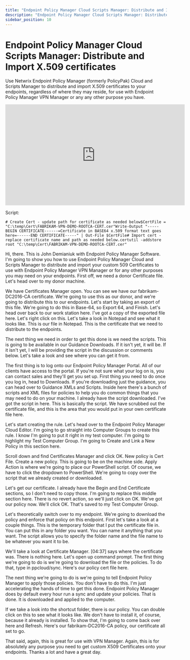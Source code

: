```yaml
---
title: "Endpoint Policy Manager Cloud Scripts Manager: Distribute and Import X.509 certificates"
description: "Endpoint Policy Manager Cloud Scripts Manager: Distribute and Import X.509 certificates"
sidebar_position: 10
---
```

# Endpoint Policy Manager Cloud Scripts Manager: Distribute and Import X.509 certificates

Use Netwrix Endpoint Policy Manager (formerly PolicyPak) Cloud and Scripts Manager to distribute and
import X.509 certificates to your endpoints, regardless of where they may reside, for use with
Endpoint Policy Manager VPN Manager or any any other purpose you have.

<iframe width="560" height="315" src="https://www.youtube.com/embed/yUj83ArFyZI" title="Endpoint Policy Manager Cloud Scripts Manager: Distribute and Import X.509 certificates" frameborder="0" allow="accelerometer; autoplay; clipboard-write; encrypted-media; gyroscope; picture-in-picture; web-share" allowfullscreen="1"></iframe>

Script:

```
# Create Cert - update path for certificate as needed below$CertFile = "C:\temp\Cert\FABRIKAM-VPN-DEMO-ROOTCA-CERT.cer"Write-Output "-----BEGIN CERTIFICATE------=Certificate in BASE64 x.509 format text goes here=------END CERTIFICATE-----" | Out-File $CertFile# Import cert - replace certificate name and path as needed below.certutil -addstore root "C:\temp\Cert\FABRIKAM-VPN-DEMO-ROOTCA-CERT.cer"
```

Hi, there. This is John Demianiuk with Endpoint Policy Manager Software. I'm going to show you how
to use Endpoint Policy Manager Cloud and Scripts Manager to distribute and import your custom 509
Certificates to use with Endpoint Policy Manager VPN Manager or for any other purposes you may need
on your endpoints. First off, we need a donor Certificate file. Let's head over to my donor machine.

We have Certificates Manager open. You can see we have our fabrikam-DC2016-CA certificate. We're
going to use this as our donor, and we're going to distribute this to our endpoints. Let's start by
taking an export of this file. We're going to do this in Base-64, so Export 64, and Finish. Let's
head over back to our work station here. I've got a copy of the exported file here. Let's right
click on this. Let's take a look in Notepad and see what it looks like. This is our file in Notepad.
This is the certificate that we need to distribute to the endpoints.

The next thing we need in order to get this done is we need the scripts. This is going to be
available in our Guidance Downloads. If it isn't yet, it will be. If it isn't yet, I will be
providing the script in the discussion or comments below. Let's take a look and see where you can
get it from.

The first thing is to log onto our Endpoint Policy Manager Portal. All of our clients have access to
the portal. If you're not sure what your log on is, you can contact sales and they'll get you set
up. First thing you need to do once you log in, head to Downloads. If you're downloading just the
guidance, you can head over to Guidance XMLs and Scripts. Inside here there's a bunch of scripts and
XML files for policies to help you do common things that you may need to do on your machine. I
already have the script downloaded. I've got the script in here. This is basically the script. We
have scrubbed out the certificate file, and this is the area that you would put in your own
certificate file here.

Let's start creating the rule. Let's head over to the Endpoint Policy Manager Cloud Editor. I'm
going to go straight into Computer Groups to create this rule. I know I'm going to put it right in
my test computer. I'm going to highlight my Test Computer Group. I'm going to Create and Link a New
Policy in this section here.

Scroll down and find Certificates Manager and click OK. New policy is Cert File. Create a new
policy. This is going to be on the machine side. Apply Action is where we're going to place our
PowerShell script. Of course, we have to click the dropdown to PowerShell. We're going to copy over
the script that we already created or downloaded.

Let's get our certificate. I already have the Begin and End Certificate sections, so I don't need to
copy those. I'm going to replace this middle section here. There is no revert action, so we'll just
click on OK. We've got our policy now. We'll click OK. That's saved to my Test Computer Group.

Let's theoretically switch over to my endpoint. We're going to download the policy and enforce that
policy on this endpoint. First let's take a look at a couple things. This is the temporary folder
that I put the certificate file in. You can put this in any folder you want. You can name it
anything that you want. The script allows you to specify the folder name and the file name to be
whatever you want it to be.

We'll take a look at Certificate Manager. [04:37] says where the certificate was. There is nothing
here. Let's open up command prompt. The first thing we're going to do is we're going to download the
file or the policies. To do that, type in ppcloud/sync. Here's our policy cert file here.

The next thing we're going to do is we're going to tell Endpoint Policy Manager to apply those
policies. You don't have to do this. I'm just accelerating the hands of time to get this done.
Endpoint Policy Manager does by default every hour run a sync and update your policies. That is
done. It is downloaded and applied to the computer.

If we take a look into the shortcut folder, there is our policy. You can double click on this to see
what it looks like. We don't have to install it, of course, because it already is installed. To show
that, I'm going to come back over here and Refresh. Here's our fabrikam-DC2016-CA policy, our
certificate all set to go.

That said, again, this is great for use with VPN Manager. Again, this is for absolutely any purpose
you need to get custom X509 Certificates onto your endpoints. Thanks a lot and have a great day.
